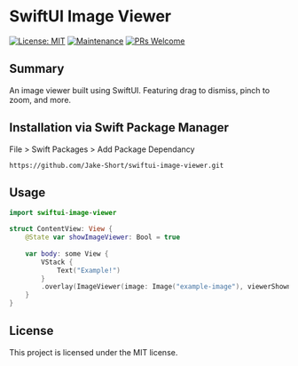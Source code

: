# SwiftUI Image Viewer

[![License: MIT](https://img.shields.io/badge/License-MIT-yellow.svg)](https://opensource.org/licenses/MIT)
[![Maintenance](https://img.shields.io/badge/Maintained%3F-yes-green.svg)](https://GitHub.com/Naereen/StrapDown.js/graphs/commit-activity)
[![PRs Welcome](https://img.shields.io/badge/PRs-welcome-brightgreen.svg?style=flat-square)](http://makeapullrequest.com)


## Summary

An image viewer built using SwiftUI. Featuring drag to dismiss, pinch to zoom, and more.

## Installation via Swift Package Manager

File > Swift Packages > Add Package Dependancy

```https://github.com/Jake-Short/swiftui-image-viewer.git```

## Usage

```Swift
import swiftui-image-viewer

struct ContentView: View {
	@State var showImageViewer: Bool = true
	
	var body: some View {
		VStack {
			Text("Example!")
		}
		.overlay(ImageViewer(image: Image("example-image"), viewerShown: self.$showImageViewer))
	}
}
```

## License

This project is licensed under the MIT license.
